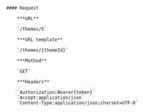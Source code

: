     #### Request

        ***URL**

        `/themes/5`

        ***URL template**

        `/themes/{themeId}`

        ***Method**

        `GET`

        ***Headers**

        `Authorization:Bearer{token}`
        `Accept:application/json`
        `Content-Type:application/json;charset=UTF-8`
